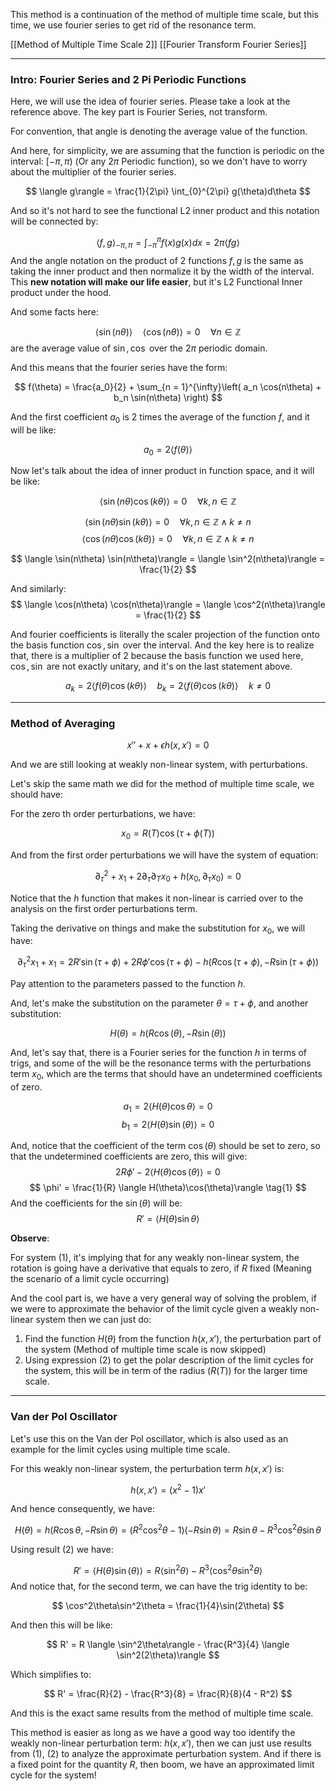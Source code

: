 This method is a continuation of the method of multiple time scale, but this time, we use fourier series to get rid of the resonance term. 

[[Method of Multiple Time Scale 2]]
[[Fourier Transform Fourier Series]]

---

### Intro: Fourier Series and 2 Pi Periodic Functions

Here, we will use the idea of fourier series. Please take a look at the reference above. 
The key part is Fourier Series, not transform.

For convention, that angle is denoting the average value of the function. 

And here, for simplicity, we are assuming that the function is periodic on the interval: $[-\pi, \pi)$ (Or any $2\pi$ Periodic function), so we don't have to worry about the multiplier of the fourier series. 

$$
\langle g\rangle = \frac{1}{2\pi}
\int_{0}^{2\pi} g(\theta)d\theta
$$

And so it's not hard to see the functional L2 inner product and this notation will be connected by: 

$$
\langle f, g\rangle_{-\pi, \pi} = \int_{-\pi}^{\pi} f(x)g(x)dx = 2\pi \langle fg\rangle
$$
And the angle notation on the product of 2 functions $f, g$ is the same as taking the inner product and then normalize it by the width of the interval. This **new notation will make our life easier**, but it's L2 Functional Inner product under the hood. 


And some facts here: 

$$
\langle \sin(n\theta)\rangle \quad \langle \cos(n\theta)\rangle = 0 \quad \forall n \in \mathbb{Z}
$$
are the average value of $\sin, \cos$ over the $2\pi$ periodic domain.

And this means that the fourier series have the form: 

$$
f(\theta) = \frac{a_0}{2} + 
\sum_{n = 1}^{\infty}\left(
        a_n \cos(n\theta) + b_n \sin(n\theta)
    \right)
$$

And the first coefficient $a_0$ is 2 times the average of the function $f$, and it will be like: 

$$
a_0 = 2 \langle  f(\theta)\rangle
$$

Now let's talk about the idea of inner product in function space, and it will be like: 

$$
\langle \sin(n\theta) \cos(k\theta)\rangle = 0 \quad \forall k, n \in \mathbb{Z}
$$

$$
\langle \sin(n\theta) \sin(k\theta)\rangle = 0 \quad \forall k, n \in \mathbb{Z} \wedge k \neq n
$$
$$
\langle \cos(n\theta) \cos(k\theta)\rangle = 0 \quad \forall k, n \in \mathbb{Z} \wedge k \neq n
$$

$$
\langle \sin(n\theta) \sin(n\theta)\rangle = \langle \sin^2(n\theta)\rangle = \frac{1}{2}
$$

And similarly: 
$$
\langle \cos(n\theta) \cos(n\theta)\rangle = \langle \cos^2(n\theta)\rangle = \frac{1}{2}
$$

And fourier coefficients is literally the scaler projection of the function onto the basis function $\cos, \sin$ over the interval. And the key here is to realize that, there is a multiplier of 2 because the basis function we used here, $\cos, \sin$ are not exactly unitary, and it's on the last statement above. 

$$
a_k = 2 \langle f(\theta) \cos(k\theta)\rangle \quad b_k = 2 
\langle f(\theta) \cos(k\theta) \rangle \quad k \neq 0
$$

---
### Method of Averaging

$$
x'' + x + \epsilon h(x, x') = 0
$$

And we are still looking at weakly non-linear system, with perturbations. 

Let's skip the same math we did for the method of multiple time scale, we should have: 

For the zero th order perturbations, we have: 

$$
x_0 = R(T) \cos(\tau + \phi(T))
$$

And from the first order perturbations we will have the system of equation: 

$$
\partial_\tau^2 + x_1 + 2 \partial_\tau \partial_Tx_0 + h(x_0, \partial_\tau x_0) = 0
$$

Notice that the $h$ function that makes it non-linear is carried over to the analysis on the first order perturbations term. 

Taking the derivative on things and make the substitution for $x_0$, we will have: 

$$
\partial_\tau^2x_1 + x_1 = 
2R'\sin(\tau + \phi) + 2 R \phi' \cos(\tau + \phi) - h(R\cos(\tau + \phi), - R \sin(\tau + \phi))
$$

Pay attention to the parameters passed to the function $h$. 

And, let's make the substitution on the parameter $\theta = \tau + \phi$, and another substitution: 

$$
H(\theta) = h(R\cos(\theta), -R\sin(\theta))
$$

And, let's say that, there is a Fourier series for the function $h$ in terms of trigs, and some of the will be the resonance terms with the perturbations term $x_0$, which are the terms that should have an undetermined coefficients of zero.

$$
a_1 = 2 \langle H(\theta)\cos\theta\rangle = 0 
$$
$$
b_1 = 2 \langle H(\theta)\sin(\theta)\rangle = 0
$$

And, notice that the coefficient of the term $\cos(\theta)$ should be set to zero, so that the undetermined coefficients are zero, this will give: 
$$
2R\phi' - 2 \langle H(\theta)\cos(\theta)\rangle = 0
$$
$$
\phi' = \frac{1}{R} \langle H(\theta)\cos(\theta)\rangle
\tag{1}
$$
And the coefficients for the $\sin(\theta)$ will be: 
$$
R' = \langle H(\theta)\sin\theta\rangle
\tag{2}
$$

**Observe**: 

For system (1), it's implying that for any weakly non-linear system, the rotation is going have a derivative that equals to zero, if $R$ fixed (Meaning the scenario of a limit cycle occurring)

And the cool part is, we have a very general way of solving the problem, if we were to approximate the behavior of the limit cycle given a weakly non-linear system then we can just do: 

1. Find the function $H(\theta)$ from the function $h(x, x')$, the perturbation part of the system (Method of multiple time scale is now skipped)
2. Using expression (2) to get the polar description of the limit cycles for the system, this will be in term of the radius ($R(T)$) for the larger time scale. 

---
### Van der Pol Oscillator 

Let's use this on the Van der Pol oscillator, which is also used as an example for the limit cycles using multiple time scale. 

For this weakly non-linear system, the perturbation term $h(x, x')$ is: 

$$
h(x, x') = (x^2 - 1) x'
$$

And hence consequently, we have: 

$$
H(\theta) = h(R\cos\theta, -R\sin\theta) = (R^2\cos^2\theta - 1)(-R\sin\theta) = R\sin\theta - R^3\cos^2\theta\sin\theta
$$

Using result (2) we have: 

$$
R' = \langle H(\theta)\sin(\theta)\rangle = R \langle \sin^2\theta\rangle - R^3 \langle \cos^2\theta\sin^2\theta\rangle
$$
And notice that, for the second term, we can have the trig identity to be: 

$$
\cos^2\theta\sin^2\theta = \frac{1}{4}\sin(2\theta)
$$

And then this will be like: 

$$
R' = R \langle \sin^2\theta\rangle - \frac{R^3}{4} \langle \sin^2(2\theta)\rangle
$$

Which simplifies to: 

$$
R' = \frac{R}{2} - \frac{R^3}{8} = \frac{R}{8}(4 - R^2)
$$

And this is the exact same results from the method of multiple time scale. 

This method is easier as long as we have a good way too identify the weakly non-linear perturbation term: $h(x, x')$, then we can just use results from (1), (2) to analyze the approximate perturbation system. And if there is a fixed point for the quantity $R$, then boom, we have an approximated limit cycle for the system! 








